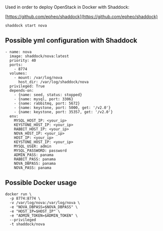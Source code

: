 Used in order to deploy OpenStack in Docker with Shaddock:

[https://github.com/epheo/shaddock](https://github.com/epheo/shaddock)

```
shaddock start nova 
```
Possible yml configuration with Shaddock
----------------------------------------

```
- name: nova
  image: shaddock/nova:latest
  priority: 40
  ports:
    - 8774
  volumes:
    - mount: /var/log/nova
      host_dir: /var/log/shaddock/nova
  privileged: True
  depends-on:
    - {name: seed, status: stopped}
    - {name: mysql, port: 3306}
    - {name: rabbitmq, port: 5672}
    - {name: keystone, port: 5000, get: '/v2.0'}
    - {name: keystone, port: 35357, get: '/v2.0'}
  env:
    MYSQL_HOST_IP: <your_ip>
    KEYSTONE_HOST_IP: <your_ip>
    RABBIT_HOST_IP: <your_ip>
    NOVA_HOST_IP: <your_ip>
    HOST_IP: <your_ip>
    KEYSTONE_HOST_IP: <your_ip>
    MYSQL_USER: admin
    MYSQL_PASSWORD: password
    ADMIN_PASS: panama
    RABBIT_PASS: panama
    NOVA_DBPASS: panama
    NOVA_PASS: panama
```

Possible Docker usage
---------------------

```
docker run \
  -p 8774:8774 \
  -v /var/log/nova:/var/log/nova \
  -e "NOVA_DBPASS=$NOVA_DBPASS" \
  -e "HOST_IP=$HOST_IP" \
  -e "ADMIN_TOKEN=$ADMIN_TOKEN" \
  --privileged
  -t shaddock/nova
```
